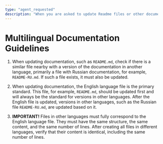 ```yaml
---
type: "agent_requested"
description: "When you are asked to update Readme files or other documentation files"
---
```

# Multilingual Documentation Guidelines

1.  When updating documentation, such as `README.md`, check if there is a similar file nearby with a version of the documentation in another language, primarily a file with Russian documentation, for example, `README-RU.md`. If such a file exists, it must also be updated.

2.  When updating documentation, the English language file is the primary standard. This file, for example, `README.md`, should be updated first and will always be the standard for versions in other languages. After the English file is updated, versions in other languages, such as the Russian file `README-RU.md`, are updated based on it.

3.  **IMPORTANT!** Files in other languages must fully correspond to the English language file. They must have the same structure, the same content, and the same number of lines. After creating all files in different languages, verify that their content is identical, including the same number of lines.
